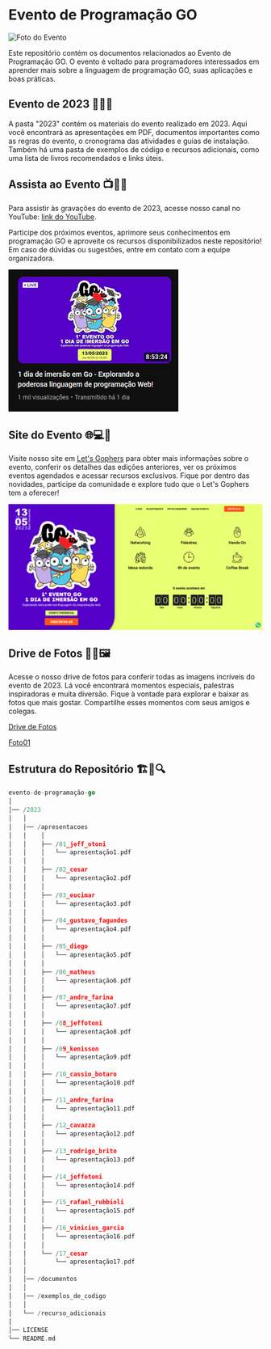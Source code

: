 # Evento de Programação GO

![Foto do Evento](/2023/documentos/imagens/gopher-evento.png)

Este repositório contém os documentos relacionados ao Evento de Programação GO. O evento é voltado para programadores interessados em aprender mais sobre a linguagem de programação GO, suas aplicações e boas práticas.

## Evento de 2023 🎉📅🌟

A pasta "2023" contém os materiais do evento realizado em 2023. Aqui você encontrará as apresentações em PDF, documentos importantes como as regras do evento, o cronograma das atividades e guias de instalação. Também há uma pasta de exemplos de código e recursos adicionais, como uma lista de livros recomendados e links úteis.

## Assista ao Evento 📺👀🎥

Para assistir às gravações do evento de 2023, acesse nosso canal no YouTube: [link do YouTube](https://www.youtube.com/@jeffotoni).

Participe dos próximos eventos, aprimore seus conhecimentos em programação GO e aproveite os recursos disponibilizados neste repositório! Em caso de dúvidas ou sugestões, entre em contato com a equipe organizadora.

![Thumbnail do Youtube](/2023/documentos/imagens/thumbnail.png)

## Site do Evento 🌐💻📱

Visite nosso site em [Let's Gophers](https://www.letsgophers.com/) para obter mais informações sobre o evento, conferir os detalhes das edições anteriores, ver os próximos eventos agendados e acessar recursos exclusivos. Fique por dentro das novidades, participe da comunidade e explore tudo que o Let's Gophers tem a oferecer!

![Print do Site do Evento](/2023/documentos/imagens/site.png)

## Drive de Fotos 📸🌄🖼️

Acesse o nosso drive de fotos para conferir todas as imagens incríveis do evento de 2023. Lá você encontrará momentos especiais, palestras inspiradoras e muita diversão.
Fique à vontade para explorar e baixar as fotos que mais gostar. Compartilhe esses momentos com seus amigos e colegas.

[Drive de Fotos]()

[Foto01](/2023/documentos/imagens/foto01.jpeg)

## Estrutura do Repositório 🏗️📂🔍

```go
evento-de-programação-go
│
│── /2023
│   │
│   │── /apresentacoes
│   │    │
│   │    ├── /01_jeff_otoni
│   │    │   └── apresentação1.pdf
│   │    │
│   │    ├── /02_cesar
│   │    │   └── apresentação2.pdf
│   │    │
│   │    ├── /03_eucimar
│   │    │   └── apresentação3.pdf
│   │    │
│   │    ├── /04_gustavo_fagundes
│   │    │   └── apresentação4.pdf
│   │    │
│   │    ├── /05_diego
│   │    │   └── apresentação5.pdf
│   │    │
│   │    ├── /06_matheus
│   │    │   └── apresentação6.pdf
│   │    │
│   │    ├── /07_andre_farina
│   │    │   └── apresentação7.pdf
│   │    │
│   │    ├── /08_jeffotoni
│   │    │   └── apresentação8.pdf
│   │    │
│   │    ├── /09_kenisson
│   │    │   └── apresentação9.pdf
│   │    │
│   │    ├── /10_cassio_botaro
│   │    │   └── apresentação10.pdf
│   │    │
│   │    ├── /11_andre_farina
│   │    │   └── apresentação11.pdf
│   │    │
│   │    ├── /12_cavazza
│   │    │   └── apresentação12.pdf
│   │    │
│   │    ├── /13_rodrigo_brito
│   │    │   └── apresentação13.pdf
│   │    │
│   │    ├── /14_jeffotoni
│   │    │   └── apresentação14.pdf
│   │    │
│   │    ├── /15_rafael_rubbioli
│   │    │   └── apresentação15.pdf
│   │    │
│   │    ├── /16_vinicius_garcia
│   │    │   └── apresentação16.pdf
│   │    │
│   │    └── /17_cesar
│   │        └── apresentação17.pdf
│   │
│   │── /documentos
│   │
│   │── /exemplos_de_codigo
│   │
│   └── /recurso_adicionais
│   
│── LICENSE
└── README.md
```




